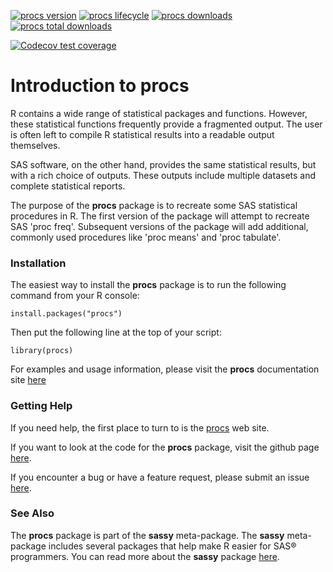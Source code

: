 <!-- badges: start -->

[![procs version](https://www.r-pkg.org/badges/version/procs)](https://cran.r-project.org/package=procs)
[![procs lifecycle](https://img.shields.io/badge/lifecycle-maturing-blue.svg)](https://cran.r-project.org/package=procs)
[![procs downloads](https://cranlogs.r-pkg.org/badges/procs)](https://cran.r-project.org/package=procs)
[![procs total downloads](https://cranlogs.r-pkg.org/badges/grand-total/procs)](https://cran.r-project.org/package=procs)
<!--[![R-CMD-check](https://github.com/dbosak01/procs/workflows/R-CMD-check/badge.svg)](https://github.com/dbosak01/procs/actions)-->
[![Codecov test coverage](https://codecov.io/gh/dbosak01/procs/branch/master/graph/badge.svg)](https://app.codecov.io/gh/dbosak01/procs?branch=master)

<!-- badges: end -->

# Introduction to **procs**
<!-- <img src='man/images/procs.png' align="left" height="138" style="margin-right:10px"/>-->

R contains a wide range of statistical packages and functions.  However,
these statistical functions frequently provide a fragmented output.  The user
is often left to compile R statistical results into a readable output themselves.

SAS software, on the other hand, provides the same statistical results, 
but with a rich choice of outputs.  These outputs include multiple datasets
and complete statistical reports.  

The purpose of the **procs** package is to recreate some SAS statistical
procedures in R.  The first version of the package will attempt to recreate
SAS 'proc freq'.  Subsequent versions of the package will add additional,
commonly used procedures like 'proc means' and 'proc tabulate'.

### Installation

The easiest way to install the **procs** package is to run the following 
command from your R console:

    install.packages("procs")


Then put the following line at the top of your script:

    library(procs)
    
For examples and usage 
information, please visit the **procs** documentation site 
[here](https://procs.r-sassy.org/articles/procs.html)

### Getting Help

If you need help, the first place 
to turn to is the [procs](https://procs.r-sassy.org) web site.  

If you want to look at the code for the **procs** package, visit the
github page [here](https://github.com/dbosak01/procs).

If you encounter a bug or have a feature request, please submit an issue 
[here](https://github.com/dbosak01/procs/issues).


### See Also

The **procs** package is part of the **sassy** meta-package. 
The **sassy** meta-package includes several packages that help make R
easier for SAS® programmers.  You can read more about the **sassy** package
[here](https://sassy.r-sassy.org).
